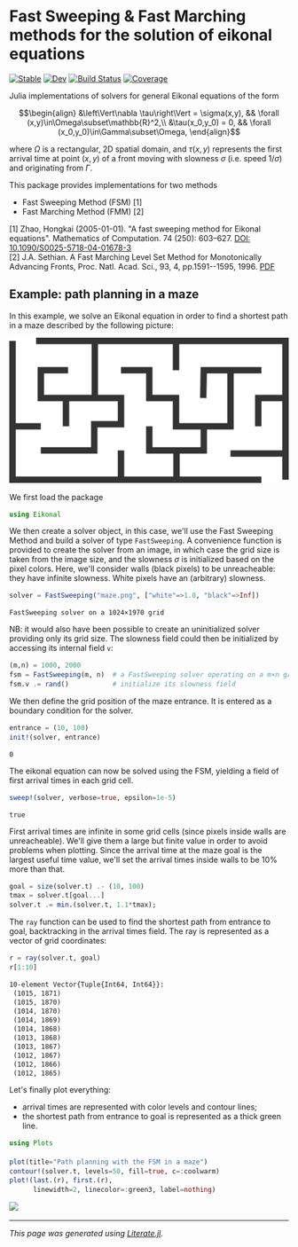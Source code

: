 # Fast Sweeping & Fast Marching methods for the solution of eikonal equations

[![Stable](https://img.shields.io/badge/docs-stable-blue.svg)](https://triscale-innov.github.io/Eikonal.jl/stable/)
[![Dev](https://img.shields.io/badge/docs-dev-blue.svg)](https://triscale-innov.github.io/Eikonal.jl/dev/)
[![Build Status](https://github.com/triscale-innov/Eikonal.jl/actions/workflows/CI.yml/badge.svg?branch=main)](https://github.com/triscale-innov/Eikonal.jl/actions/workflows/CI.yml?query=branch%3Amain)
[![Coverage](https://codecov.io/gh/triscale-innov/Eikonal.jl/branch/main/graph/badge.svg)](https://codecov.io/gh/triscale-innov/Eikonal.jl)

Julia implementations of solvers for general Eikonal equations of the form

$$\begin{align}
&\left\Vert\nabla \tau\right\Vert = \sigma(x,y), && \forall (x,y)\in\Omega\subset\mathbb{R}^2,\\
&\tau(x_0,y_0) = 0, && \forall (x_0,y_0)\in\Gamma\subset\Omega,
\end{align}$$

where $\Omega$ is a rectangular, 2D spatial domain, and $\tau(x,y)$ represents
the first arrival time at point $(x,y)$ of a front moving with slowness
$\sigma$ (i.e. speed $1/\sigma$) and originating from $\Gamma$.

This package provides implementations for two methods

- Fast Sweeping Method (FSM)  [1]
- Fast Marching Method (FMM)  [2]

[1] Zhao, Hongkai (2005-01-01). "A fast sweeping method for Eikonal equations". Mathematics of Computation. 74 (250): 603–627. [DOI: 10.1090/S0025-5718-04-01678-3](https://doi.org/10.1090%2FS0025-5718-04-01678-3)<br/>
[2] J.A. Sethian. A Fast Marching Level Set Method for Monotonically Advancing Fronts, Proc. Natl. Acad. Sci., 93, 4, pp.1591--1595, 1996. [PDF](https://math.berkeley.edu/~sethian/2006/Papers/sethian.fastmarching.pdf)

## Example: path planning in a maze

In this example, we solve an Eikonal equation in order to find a shortest path
in a maze described by the following picture:

![](docs/readme/maze.png)

We first load the package

````julia
using Eikonal
````

We then create a solver object, in this case, we'll use the Fast Sweeping
Method and build a solver of type `FastSweeping`. A convenience function is
provided to create the solver from an image, in which case the grid size is
taken from the image size, and the slowness $\sigma$ is initialized based on
the pixel colors. Here, we'll consider walls (black pixels) to be
unreacheable: they have infinite slowness. White pixels have an (arbitrary)
slowness.

````julia
solver = FastSweeping("maze.png", ["white"=>1.0, "black"=>Inf])
````

````
FastSweeping solver on a 1024×1970 grid

````

NB: it would also have been possible to create an uninitialized solver providing only its grid size. The slowness field could then be initialized by accessing its internal field `v`:
```julia
(m,n) = 1000, 2000
fsm = FastSweeping(m, n)  # a FastSweeping solver operating on a m×n grid
fsm.v .= rand()           # initialize its slowness field
```

We then define the grid position of the maze entrance. It is entered as a boundary condition for the solver.

````julia
entrance = (10, 100)
init!(solver, entrance)
````

````
0
````

The eikonal equation can now be solved using the FSM, yielding a field of
first arrival times in each grid cell.

````julia
sweep!(solver, verbose=true, epsilon=1e-5)
````

````
true
````

First arrival times are infinite in some grid cells (since pixels inside walls
are unreacheable). We'll give them a large but finite value in order to avoid
problems when plotting. Since the arrival time at the maze goal is the largest
useful time value, we'll set the arrival times inside walls to be 10% more than that.

````julia
goal = size(solver.t) .- (10, 100)
tmax = solver.t[goal...]
solver.t .= min.(solver.t, 1.1*tmax);
````

The `ray` function can be used to find the shortest path from entrance to
goal, backtracking in the arrival times field. The ray is represented as a vector of grid coordinates:

````julia
r = ray(solver.t, goal)
r[1:10]
````

````
10-element Vector{Tuple{Int64, Int64}}:
 (1015, 1871)
 (1015, 1870)
 (1014, 1870)
 (1014, 1869)
 (1014, 1868)
 (1013, 1868)
 (1013, 1867)
 (1012, 1867)
 (1012, 1866)
 (1012, 1865)
````

Let's finally plot everything:

- arrival times are represented with color levels and contour lines;
- the shortest path from entrance to goal is represented as a thick green line.

````julia
using Plots

plot(title="Path planning with the FSM in a maze")
contour!(solver.t, levels=50, fill=true, c=:coolwarm)
plot!(last.(r), first.(r),
      linewidth=2, linecolor=:green3, label=nothing)
````
![](docs/readme/README-23.svg)

---

*This page was generated using [Literate.jl](https://github.com/fredrikekre/Literate.jl).*

